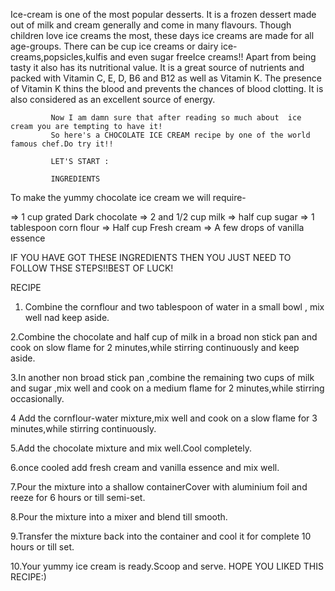 Ice-cream is one of the most popular desserts. It is a frozen dessert made out of milk and cream generally and come in many flavours. Though children love ice creams the most, these days ice creams are made for all age-groups. There can be cup ice creams or dairy ice-creams,popsicles,kulfis and even sugar freeIce creams!!
             Apart from being tasty it also has its nutritional value.
             It is a great source of nutrients and packed with Vitamin C, E, D, B6 and B12 as well as Vitamin K. The presence of Vitamin K thins the blood and prevents the chances of blood clotting. It is also considered as an excellent source of energy.

             Now I am damn sure that after reading so much about  ice cream you are tempting to have it!
             So here's a CHOCOLATE ICE CREAM recipe by one of the world famous chef.Do try it!!
             
             LET'S START :
             
             INGREDIENTS 
 To make the yummy chocolate ice cream we will require-
  
=> 1 cup grated Dark chocolate
=> 2 and 1/2 cup milk
=> half cup sugar
=> 1 tablespoon corn flour
=> Half cup Fresh cream
=> A few drops of vanilla essence 


IF YOU HAVE GOT THESE INGREDIENTS THEN YOU JUST NEED TO FOLLOW THSE STEPS!!BEST OF LUCK!


RECIPE 
1. Combine the cornflour and two tablespoon of water in a small bowl , mix well nad keep aside.

2.Combine the chocolate and half cup of milk  in a broad non stick pan and cook on slow flame for 2 minutes,while stirring continuously and keep aside.

3.In another non broad stick pan ,combine the remaining two cups of milk and sugar ,mix well and cook on a medium flame for 2 minutes,while stirring occasionally.

4 Add the cornflour-water mixture,mix well and cook on a slow flame for 3 minutes,while stirring continuously.

5.Add the chocolate  mixture and mix well.Cool completely.

6.once cooled add fresh cream and vanilla  essence and mix well.

7.Pour the mixture  into a shallow containerCover with aluminium foil and reeze for 6 hours or till semi-set.

8.Pour the mixture into a mixer and blend till smooth.

9.Transfer the mixture back into the container and cool it for complete 10 hours or till set.

10.Your yummy ice cream is ready.Scoop and serve.
    HOPE YOU LIKED THIS RECIPE:)

